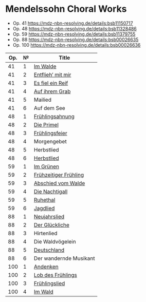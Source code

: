 # Mendelssohn Choral Works

* Op. 41 https://mdz-nbn-resolving.de/details:bsb11150717
* Op. 48 https://mdz-nbn-resolving.de/details:bsb11328486
* Op. 59 https://mdz-nbn-resolving.de/details:bsb11379755
* Op. 88 https://mdz-nbn-resolving.de/details:bsb00026635
* Op. 100 https://mdz-nbn-resolving.de/details:bsb00026636

| Op. | № | Title                                                                                                                                                                               |
|-----|---|-------------------------------------------------------------------------------------------------------------------------------------------------------------------------------------|
| 41  | 1 | [Im Walde](https://verovio.humdrum.org/?file=https://raw.githubusercontent.com/WolfgangDrescher/mendelssohn-choral-works/master/kern/41-1-im-walde.krn)                             |
| 41  | 2 | [Entflieh’ mit mir](https://verovio.humdrum.org/?file=https://raw.githubusercontent.com/WolfgangDrescher/mendelssohn-choral-works/master/kern/41-2-entflieh-mit-mir.krn)            |
| 41  | 3 | [Es fiel ein Reif](https://verovio.humdrum.org/?file=https://raw.githubusercontent.com/WolfgangDrescher/mendelssohn-choral-works/master/kern/41-3-es-fiel-ein-reif.krn)             |
| 41  | 4 | [Auf ihrem Grab](https://verovio.humdrum.org/?file=https://raw.githubusercontent.com/WolfgangDrescher/mendelssohn-choral-works/master/kern/41-4-auf-ihrem-grab.krn)                 |
| 41  | 5 | Mailied                                                                                                                                                                             |
| 41  | 6 | Auf dem See                                                                                                                                                                         |
| 48  | 1 | [Frühlingsahnung](https://verovio.humdrum.org/?file=https://raw.githubusercontent.com/WolfgangDrescher/mendelssohn-choral-works/master/kern/48-1-fruehlingsahnung.krn)              |
| 48  | 2 | [Die Primel](https://verovio.humdrum.org/?file=https://raw.githubusercontent.com/WolfgangDrescher/mendelssohn-choral-works/master/kern/48-2-die-primel.krn)                         |
| 48  | 3 | [Frühlingsfeier](https://verovio.humdrum.org/?file=https://raw.githubusercontent.com/WolfgangDrescher/mendelssohn-choral-works/master/kern/48-3-fruehlingsfeier.krn)                |
| 48  | 4 | Morgengebet                                                                                                                                                                         |
| 48  | 5 | Herbstlied                                                                                                                                                                          |
| 48  | 6 | [Herbstlied](https://verovio.humdrum.org/?file=https://raw.githubusercontent.com/WolfgangDrescher/mendelssohn-choral-works/master/kern/48-6-herbstlied.krn)                         |
| 59  | 1 | [Im Grünen](https://verovio.humdrum.org/?file=https://raw.githubusercontent.com/WolfgangDrescher/mendelssohn-choral-works/master/kern/59-1-im-gruenen.krn)                          |
| 59  | 2 | [Frühzeitiger Frühling](https://verovio.humdrum.org/?file=https://raw.githubusercontent.com/WolfgangDrescher/mendelssohn-choral-works/master/kern/59-2-fruehzeitiger-fruehling.krn) |
| 59  | 3 | [Abschied vom Walde](https://verovio.humdrum.org/?file=https://raw.githubusercontent.com/WolfgangDrescher/mendelssohn-choral-works/master/kern/59-3-abschied-vom-walde.krn)         |
| 59  | 4 | [Die Nachtigall](https://verovio.humdrum.org/?file=https://raw.githubusercontent.com/WolfgangDrescher/mendelssohn-choral-works/master/kern/59-4-die-nachtigall.krn)                 |
| 59  | 5 | [Ruhethal](https://verovio.humdrum.org/?file=https://raw.githubusercontent.com/WolfgangDrescher/mendelssohn-choral-works/master/kern/59-5-ruhethal.krn)                             |
| 59  | 6 | [Jagdlied](https://verovio.humdrum.org/?file=https://raw.githubusercontent.com/WolfgangDrescher/mendelssohn-choral-works/master/kern/59-6-jagdlied.krn)                             |
| 88  | 1 | [Neujahrslied](https://verovio.humdrum.org/?file=https://raw.githubusercontent.com/WolfgangDrescher/mendelssohn-choral-works/master/kern/88-1-neujahrslied.krn)                     |
| 88  | 2 | [Der Glückliche](https://verovio.humdrum.org/?file=https://raw.githubusercontent.com/WolfgangDrescher/mendelssohn-choral-works/master/kern/88-2-der-glueckliche.krn)                |
| 88  | 3 | Hirtenlied                                                                                                                                                                          |
| 88  | 4 | Die Waldvögelein                                                                                                                                                                    |
| 88  | 5 | [Deutschland](https://verovio.humdrum.org/?file=https://raw.githubusercontent.com/WolfgangDrescher/mendelssohn-choral-works/master/kern/88-5-deutschland.krn)                       |
| 88  | 6 | Der wandernde Musikant                                                                                                                                                              |
| 100 | 1 | [Andenken](https://verovio.humdrum.org/?file=https://raw.githubusercontent.com/WolfgangDrescher/mendelssohn-choral-works/master/kern/100-1-andenken.krn)                            |
| 100 | 2 | [Lob des Frühlings](https://verovio.humdrum.org/?file=https://raw.githubusercontent.com/WolfgangDrescher/mendelssohn-choral-works/master/kern/100-2-lob-des-fruehlings.krn)         |
| 100 | 3 | [Frühlingslied](https://verovio.humdrum.org/?file=https://raw.githubusercontent.com/WolfgangDrescher/mendelssohn-choral-works/master/kern/100-3-fruehlingslied.krn)                 |
| 100 | 4 | [Im Wald](https://verovio.humdrum.org/?file=https://raw.githubusercontent.com/WolfgangDrescher/mendelssohn-choral-works/master/kern/100-4-im-wald.krn)                              |
